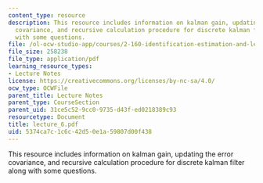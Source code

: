 ```yaml
---
content_type: resource
description: This resource includes information on kalman gain, updating the error
  covariance, and recursive calculation procedure for discrete kalman filter along
  with some questions.
file: /ol-ocw-studio-app/courses/2-160-identification-estimation-and-learning-spring-2006/5374ca7c1c6c42d50e1a59807d00f438_lecture_6.pdf
file_size: 258238
file_type: application/pdf
learning_resource_types:
- Lecture Notes
license: https://creativecommons.org/licenses/by-nc-sa/4.0/
ocw_type: OCWFile
parent_title: Lecture Notes
parent_type: CourseSection
parent_uid: 31ce5c52-9cc0-9735-d43f-ed0218389c93
resourcetype: Document
title: lecture_6.pdf
uid: 5374ca7c-1c6c-42d5-0e1a-59807d00f438
---
```

This resource includes information on kalman gain, updating the error covariance, and recursive calculation procedure for discrete kalman filter along with some questions.